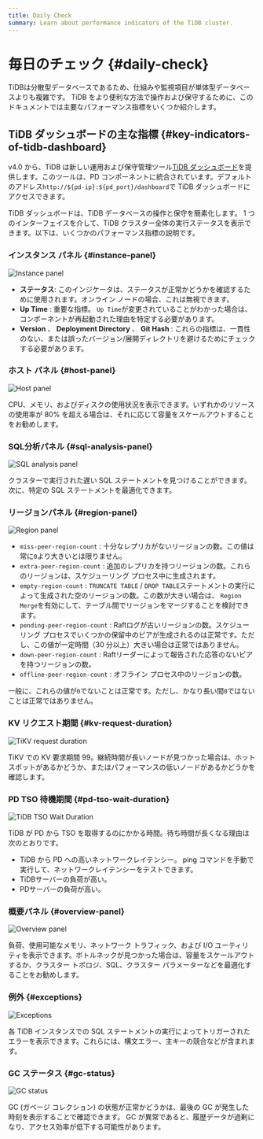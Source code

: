 ```yaml
---
title: Daily Check
summary: Learn about performance indicators of the TiDB cluster.
---
```


# 毎日のチェック {#daily-check}

TiDBは分散型データベースであるため、仕組みや監視項目が単体型データベースよりも複雑です。 TiDB をより便利な方法で操作および保守するために、このドキュメントでは主要なパフォーマンス指標をいくつか紹介します。

## TiDB ダッシュボードの主な指標 {#key-indicators-of-tidb-dashboard}

v4.0 から、TiDB は新しい運用および保守管理ツール[TiDB ダッシュボード](/dashboard/dashboard-intro.md)を提供します。このツールは、PD コンポーネントに統合されています。デフォルトのアドレス`http://${pd-ip}:${pd_port}/dashboard`で TiDB ダッシュボードにアクセスできます。

TiDB ダッシュボードは、TiDB データベースの操作と保守を簡素化します。 1 つのインターフェイスを介して、TiDB クラスター全体の実行ステータスを表示できます。以下は、いくつかのパフォーマンス指標の説明です。

### インスタンス パネル {#instance-panel}

![Instance panel](https://docs-download.pingcap.com/media/images/docs/instance-status-panel.png)

-   **ステータス**: このインジケータは、ステータスが正常かどうかを確認するために使用されます。オンライン ノードの場合、これは無視できます。
-   **Up Time** : 重要な指標。 `Up Time`が変更されていることがわかった場合は、コンポーネントが再起動された理由を特定する必要があります。
-   **Version** 、 <strong>Deployment Directory</strong> 、 <strong>Git Hash</strong> : これらの指標は、一貫性のない、または誤ったバージョン/展開ディレクトリを避けるためにチェックする必要があります。

### ホスト パネル {#host-panel}

![Host panel](https://docs-download.pingcap.com/media/images/docs/host-panel.png)

CPU、メモリ、およびディスクの使用状況を表示できます。いずれかのリソースの使用率が 80% を超える場合は、それに応じて容量をスケールアウトすることをお勧めします。

### SQL分析パネル {#sql-analysis-panel}

![SQL analysis panel](https://docs-download.pingcap.com/media/images/docs/sql-analysis-panel.png)

クラスターで実行された遅い SQL ステートメントを見つけることができます。次に、特定の SQL ステートメントを最適化できます。

### リージョンパネル {#region-panel}

![Region panel](https://docs-download.pingcap.com/media/images/docs/region-panel.png)

-   `miss-peer-region-count` : 十分なレプリカがないリージョンの数。この値は常に`0`より大きいとは限りません。
-   `extra-peer-region-count` : 追加のレプリカを持つリージョンの数。これらのリージョンは、スケジューリング プロセス中に生成されます。
-   `empty-region-count` : `TRUNCATE TABLE` / `DROP TABLE`ステートメントの実行によって生成された空のリージョンの数。この数が大きい場合は、 `Region Merge`を有効にして、テーブル間でリージョンをマージすることを検討できます。
-   `pending-peer-region-count` : Raftログが古いリージョンの数。スケジューリング プロセスでいくつかの保留中のピアが生成されるのは正常です。ただし、この値が一定時間（30 分以上）大きい場合は正常ではありません。
-   `down-peer-region-count` : Raftリーダーによって報告された応答のないピアを持つリージョンの数。
-   `offline-peer-region-count` : オフライン プロセス中のリージョンの数。

一般に、これらの値が`0`でないことは正常です。ただし、かなり長い間`0`ではないことは正常ではありません。

### KV リクエスト期間 {#kv-request-duration}

![TiKV request duration](https://docs-download.pingcap.com/media/images/docs/kv-duration-panel.png)

TiKV での KV 要求期間 99。継続時間が長いノードが見つかった場合は、ホット スポットがあるかどうか、またはパフォーマンスの低いノードがあるかどうかを確認します。

### PD TSO 待機期間 {#pd-tso-wait-duration}

![TiDB TSO Wait Duration](https://docs-download.pingcap.com/media/images/docs/pd-duration-panel.png)

TiDB が PD から TSO を取得するのにかかる時間。待ち時間が長くなる理由は次のとおりです。

-   TiDB から PD への高いネットワークレイテンシー。 ping コマンドを手動で実行して、ネットワークレイテンシーをテストできます。
-   TiDBサーバーの負荷が高い。
-   PDサーバーの負荷が高い。

### 概要パネル {#overview-panel}

![Overview panel](https://docs-download.pingcap.com/media/images/docs/overview-panel.png)

負荷、使用可能なメモリ、ネットワーク トラフィック、および I/O ユーティリティを表示できます。ボトルネックが見つかった場合は、容量をスケールアウトするか、クラスター トポロジ、SQL、クラスター パラメーターなどを最適化することをお勧めします。

### 例外 {#exceptions}

![Exceptions](https://docs-download.pingcap.com/media/images/docs/failed-query-panel.png)

各 TiDB インスタンスでの SQL ステートメントの実行によってトリガーされたエラーを表示できます。これらには、構文エラー、主キーの競合などが含まれます。

### GC ステータス {#gc-status}

![GC status](https://docs-download.pingcap.com/media/images/docs/garbage-collation-panel.png)

GC (ガベージ コレクション) の状態が正常かどうかは、最後の GC が発生した時刻を表示することで確認できます。 GC が異常であると、履歴データが過剰になり、アクセス効率が低下する可能性があります。
